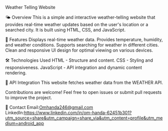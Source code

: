 Weather Telling Website

🌤️ Overview
This is a simple and interactive weather-telling website that provides real-time weather updates based on the user's location or a searched city. It is built using HTML, CSS, and JavaScript.

🚀 Features
Displays real-time weather data.
Provides temperature, humidity, and weather conditions.
Supports searching for weather in different cities.
Clean and responsive UI design for optimal viewing on various devices.

🛠️ Technologies Used
HTML - Structure and content.
CSS - Styling and responsiveness.
JavaScript - API integration and dynamic content rendering.

🔧 API Integration
This website fetches weather data from the  WEATHER  API.

Contributions are welcome! Feel free to open issues or submit pull requests to improve the project.

📧 Contact
Email:Omhanda246@gmail.com
LinkedIn:https://www.linkedin.com/in/om-handa-62451b301?utm_source=share&utm_campaign=share_via&utm_content=profile&utm_medium=android_app
